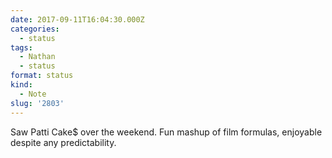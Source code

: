 ```yaml
---
date: 2017-09-11T16:04:30.000Z
categories:
  - status
tags:
  - Nathan
  - status
format: status
kind:
  - Note
slug: '2803'
---
```

Saw Patti Cake$ over the weekend. Fun mashup of film formulas, enjoyable despite any predictability.
